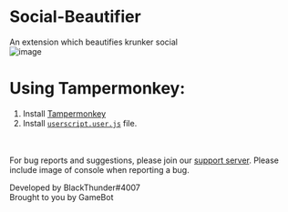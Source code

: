 # Social-Beautifier
An extension which beautifies krunker social</br>
![image](https://user-images.githubusercontent.com/76865811/116400877-ff093200-a843-11eb-8c8e-3804cc1687f8.png)

# Using Tampermonkey:
1. Install [Tampermonkey](https://www.tampermonkey.net/)
2. Install [`userscript.user.js`](https://raw.githubusercontent.com/Gamebot-site/Social-Beautifier/main/userscript.meta.js) file.

</br></br>
For bug reports and suggestions, please join our [support server](https://discord.gg/gamebot). Please include image of console when reporting a bug.

Developed by BlackThunder#4007</br>
Brought to you by GameBot
